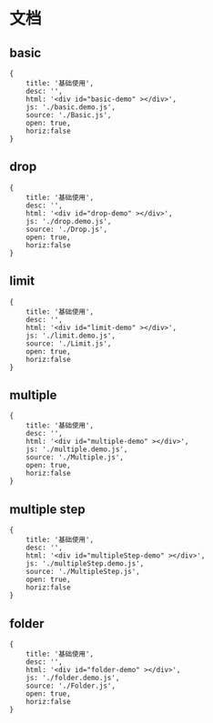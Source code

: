 # 文档

## basic

````code
{
    title: '基础使用',
    desc: '',
    html: '<div id="basic-demo" ></div>',
    js: './basic.demo.js',
    source: './Basic.js',
    open: true,
    horiz:false
}
````



## drop

````code
{
    title: '基础使用',
    desc: '',
    html: '<div id="drop-demo" ></div>',
    js: './drop.demo.js',
    source: './Drop.js',
    open: true,
    horiz:false
}
````



## limit

````code
{
    title: '基础使用',
    desc: '',
    html: '<div id="limit-demo" ></div>',
    js: './limit.demo.js',
    source: './Limit.js',
    open: true,
    horiz:false
}
````



## multiple

````code
{
    title: '基础使用',
    desc: '',
    html: '<div id="multiple-demo" ></div>',
    js: './multiple.demo.js',
    source: './Multiple.js',
    open: true,
    horiz:false
}
````


## multiple step

````code
{
    title: '基础使用',
    desc: '',
    html: '<div id="multipleStep-demo" ></div>',
    js: './multipleStep.demo.js',
    source: './MultipleStep.js',
    open: true,
    horiz:false
}
````


## folder

````code
{
    title: '基础使用',
    desc: '',
    html: '<div id="folder-demo" ></div>',
    js: './folder.demo.js',
    source: './Folder.js',
    open: true,
    horiz:false
}
````













